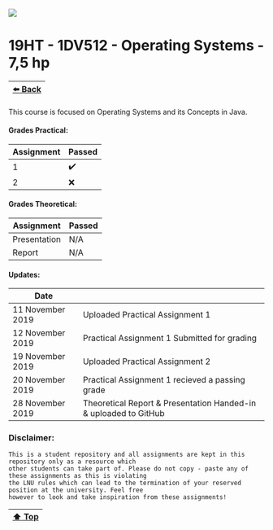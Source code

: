 ##### ![](https://mymoodle.lnu.se/pluginfile.php/1/theme_essential/logo/1573077602/lnu-logo.png)
# 19HT - 1DV512 - Operating Systems - 7,5 hp
| [:arrow_left: Back](../../../) |
|---|

This course is focused on Operating Systems and its Concepts in Java.

#### Grades Practical:
| Assignment | Passed |
|---|---|
| 1 | :heavy_check_mark: |
| 2 | :x: |

#### Grades Theoretical:
| Assignment | Passed |
|---|---|
| Presentation | N/A |
| Report | N/A |

#### Updates:
| Date |  |
|---|---|
| 11 November 2019 | Uploaded Practical Assignment 1 |
| 12 November 2019 | Practical Assignment 1 Submitted for grading |
| 19 November 2019 | Uploaded Practical Assignment 2 |
| 20 November 2019 | Practical Assignment 1 recieved a passing grade |
| 28 November 2019 | Theoretical Report & Presentation Handed-in & uploaded to GitHub |

### Disclaimer:
```
This is a student repository and all assignments are kept in this repository only as a resource which 
other students can take part of. Please do not copy - paste any of these assignments as this is violating 
the LNU rules which can lead to the termination of your reserved position at the university. Feel free 
however to look and take inspiration from these assignments!
```

| [:arrow_up: Top]() |
|---|
